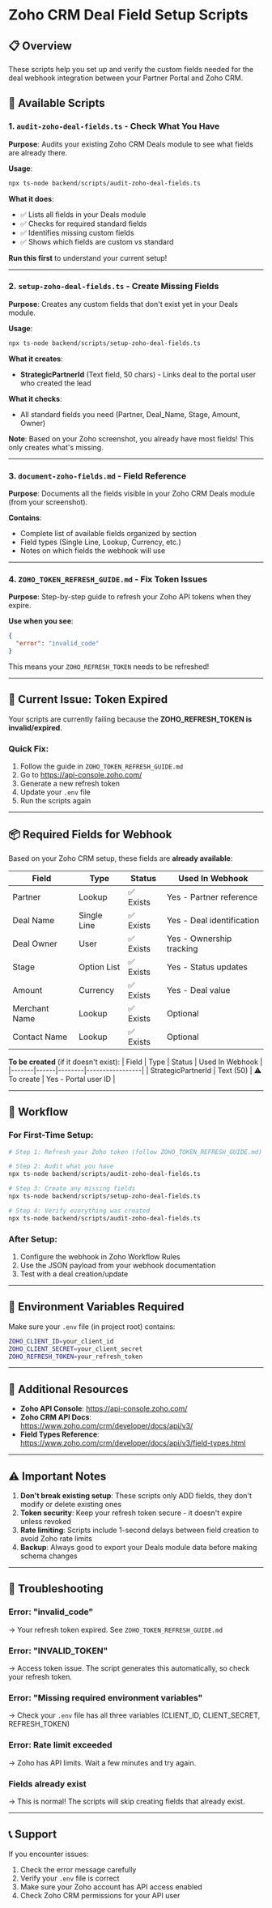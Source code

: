 # Zoho CRM Deal Field Setup Scripts

## 📋 Overview

These scripts help you set up and verify the custom fields needed for the deal webhook integration between your Partner Portal and Zoho CRM.

## 🔧 Available Scripts

### 1. `audit-zoho-deal-fields.ts` - Check What You Have
**Purpose**: Audits your existing Zoho CRM Deals module to see what fields are already there.

**Usage**:
```bash
npx ts-node backend/scripts/audit-zoho-deal-fields.ts
```

**What it does**:
- ✅ Lists all fields in your Deals module
- ✅ Checks for required standard fields
- ✅ Identifies missing custom fields
- ✅ Shows which fields are custom vs standard

**Run this first** to understand your current setup!

---

### 2. `setup-zoho-deal-fields.ts` - Create Missing Fields
**Purpose**: Creates any custom fields that don't exist yet in your Deals module.

**Usage**:
```bash
npx ts-node backend/scripts/setup-zoho-deal-fields.ts
```

**What it creates**:
- **StrategicPartnerId** (Text field, 50 chars) - Links deal to the portal user who created the lead

**What it checks**:
- All standard fields you need (Partner, Deal_Name, Stage, Amount, Owner)

**Note**: Based on your Zoho screenshot, you already have most fields! This only creates what's missing.

---

### 3. `document-zoho-fields.md` - Field Reference
**Purpose**: Documents all the fields visible in your Zoho CRM Deals module (from your screenshot).

**Contains**:
- Complete list of available fields organized by section
- Field types (Single Line, Lookup, Currency, etc.)
- Notes on which fields the webhook will use

---

### 4. `ZOHO_TOKEN_REFRESH_GUIDE.md` - Fix Token Issues
**Purpose**: Step-by-step guide to refresh your Zoho API tokens when they expire.

**Use when you see**:
```json
{
  "error": "invalid_code"
}
```

This means your `ZOHO_REFRESH_TOKEN` needs to be refreshed!

---

## 🚨 Current Issue: Token Expired

Your scripts are currently failing because the **ZOHO_REFRESH_TOKEN is invalid/expired**.

### Quick Fix:
1. Follow the guide in `ZOHO_TOKEN_REFRESH_GUIDE.md`
2. Go to https://api-console.zoho.com/
3. Generate a new refresh token
4. Update your `.env` file
5. Run the scripts again

---

## 📦 Required Fields for Webhook

Based on your Zoho CRM setup, these fields are **already available**:

| Field | Type | Status | Used In Webhook |
|-------|------|--------|-----------------|
| Partner | Lookup | ✅ Exists | Yes - Partner reference |
| Deal Name | Single Line | ✅ Exists | Yes - Deal identification |
| Deal Owner | User | ✅ Exists | Yes - Ownership tracking |
| Stage | Option List | ✅ Exists | Yes - Status updates |
| Amount | Currency | ✅ Exists | Yes - Deal value |
| Merchant Name | Lookup | ✅ Exists | Optional |
| Contact Name | Lookup | ✅ Exists | Optional |

**To be created** (if it doesn't exist):
| Field | Type | Status | Used In Webhook |
|-------|------|--------|-----------------|
| StrategicPartnerId | Text (50) | ⚠️ To create | Yes - Portal user ID |

---

## 🎯 Workflow

### For First-Time Setup:
```bash
# Step 1: Refresh your Zoho token (follow ZOHO_TOKEN_REFRESH_GUIDE.md)

# Step 2: Audit what you have
npx ts-node backend/scripts/audit-zoho-deal-fields.ts

# Step 3: Create any missing fields
npx ts-node backend/scripts/setup-zoho-deal-fields.ts

# Step 4: Verify everything was created
npx ts-node backend/scripts/audit-zoho-deal-fields.ts
```

### After Setup:
1. Configure the webhook in Zoho Workflow Rules
2. Use the JSON payload from your webhook documentation
3. Test with a deal creation/update

---

## 🔐 Environment Variables Required

Make sure your `.env` file (in project root) contains:
```bash
ZOHO_CLIENT_ID=your_client_id
ZOHO_CLIENT_SECRET=your_client_secret
ZOHO_REFRESH_TOKEN=your_refresh_token
```

---

## 📖 Additional Resources

- **Zoho API Console**: https://api-console.zoho.com/
- **Zoho CRM API Docs**: https://www.zoho.com/crm/developer/docs/api/v3/
- **Field Types Reference**: https://www.zoho.com/crm/developer/docs/api/v3/field-types.html

---

## ⚠️ Important Notes

1. **Don't break existing setup**: These scripts only ADD fields, they don't modify or delete existing ones
2. **Token security**: Keep your refresh token secure - it doesn't expire unless revoked
3. **Rate limiting**: Scripts include 1-second delays between field creation to avoid Zoho rate limits
4. **Backup**: Always good to export your Deals module data before making schema changes

---

## 🐛 Troubleshooting

### Error: "invalid_code"
→ Your refresh token expired. See `ZOHO_TOKEN_REFRESH_GUIDE.md`

### Error: "INVALID_TOKEN"
→ Access token issue. The script generates this automatically, so check your refresh token.

### Error: "Missing required environment variables"
→ Check your `.env` file has all three variables (CLIENT_ID, CLIENT_SECRET, REFRESH_TOKEN)

### Error: Rate limit exceeded
→ Zoho has API limits. Wait a few minutes and try again.

### Fields already exist
→ This is normal! The scripts will skip creating fields that already exist.

---

## 📞 Support

If you encounter issues:
1. Check the error message carefully
2. Verify your `.env` file is correct
3. Make sure your Zoho account has API access enabled
4. Check Zoho CRM permissions for your API user


